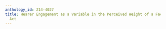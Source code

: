 ```yaml
---
anthology_id: Z14-4027
title: Hearer Engagement as a Variable in the Perceived Weight of a Face-Threatening
  Act
---
```

